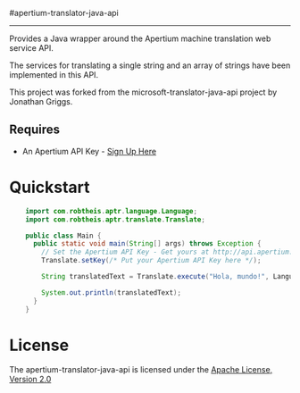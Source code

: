 #apertium-translator-java-api
* * *

Provides a Java wrapper around the Apertium machine translation web service API. 

The services for translating a single string and an array of strings have been implemented in this API.

This project was forked from the microsoft-translator-java-api project by Jonathan Griggs.

## Requires

* An Apertium API Key - [Sign Up Here](http://api.apertium.org/register.jsp)

Quickstart
==========

```java
    import com.robtheis.aptr.language.Language;
    import com.robtheis.aptr.translate.Translate;

    public class Main {
      public static void main(String[] args) throws Exception {
        // Set the Apertium API Key - Get yours at http://api.apertium.org/register.jsp
        Translate.setKey(/* Put your Apertium API Key here */);

        String translatedText = Translate.execute("Hola, mundo!", Language.SPANISH, Language.ENGLISH);

        System.out.println(translatedText);
      }
    }
```

License
=======

The apertium-translator-java-api is licensed under the [Apache License, Version 2.0](http://www.apache.org/licenses/LICENSE-2.0.html)

